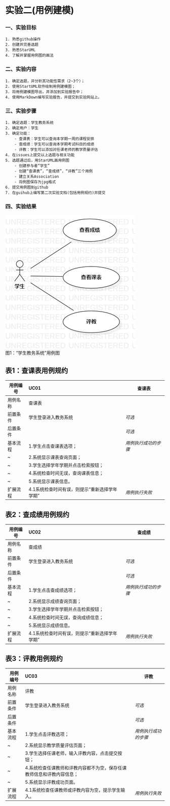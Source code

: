# 实验二(用例建模)

### 一、实验目标
    1. 熟悉github操作  
    2. 创建并完善选题  
    3. 熟悉StarUML  
    4. 了解并掌握用例图的画法  

### 二、实验内容
    1. 确定选题，并分析其功能性需求（2~3个）；
    2. 使用StartUML软件绘制用例建模图；
    3. 将用例建模图导出，并添加到实验报告中；
    4. 使用MarkDown编写实验报告，并提交到实验网站上。

### 三、实验步骤
    1. 确定选题：学生教务系统  
    2. 确定用户：学生  
    3. 确定功能：  
        - 查课表：学生可以查询本学期一周的课程安排  
        - 查成绩：学生可以查询本学期考试科目的成绩 
        - 评教：学生可以添加对任课老师的教学质量评估
    4. 在issues上提交以上选题与相关功能
    5. 选题通过后，用StarUML画用例图
        - 创建参与者“学生”
        - 创建“查课表”，“查成绩”，“评教”三个用例
        - 建立关系Association
        - 将例图保存为jpg格式  
    6. 提交用例图到github  
    7. 在guihub上编写第二次实验文档(包括用例规约)并提交  

### 四、实验结果
![用例建模图](./UseCaseDiagram1.jpg)  
图1：“学生教务系统”用例图

## 表1：查课表用例规约

用例编号  | UC01 | 查课表  
-|:-|-  
用例名称  | 查课表  |   
前置条件  | 学生登录进入教务系统     |*可选*  
后置条件  |      |*可选*   
基本流程  | 1.学生点击查课表选项；  |*用例执行成功的步骤*  
~| 2.系统显示课表查询页面；  |  
~| 3.学生选择学年学期并点击检索按钮；| 
~| 4.系统检查时间无误，查询课表信息； |
~| 5.系统显示课表信息。 |
扩展流程  | 4.1系统检查时间有误，则提示“重新选择学年学期”    |*用例执行失败*


## 表2：查成绩用例规约

用例编号  | UC02 | 查成绩  
-|:-|-  
用例名称  | 查成绩  |   
前置条件  | 学生登录进入教务系统     |*可选*  
后置条件  |      |*可选*   
基本流程  | 1.学生点击查成绩选项；  |*用例执行成功的步骤*  
~| 2.系统显示成绩查询页面；| 
~| 3.学生选择学年学期并点击检索按钮；  |   
~| 4.系统检查时间无误，查询成绩信息；  | 
~| 5.系统显示成绩信息。 |
扩展流程  | 4.1系统检查时间有误，则提示“重新选择学年学期”    |*用例执行失败*     


## 表3：评教用例规约

用例编号  | UC03 | 评教  
-|:-|-  
用例名称  | 评教  |   
前置条件  | 学生登录进入教务系统     |*可选*  
后置条件  |      |*可选*   
基本流程  | 1.学生点击评教选项；  |*用例执行成功的步骤*  
~| 2.系统显示教学质量评估页面；  |   
~| 3.学生选择任课老师，输入评教内容，点击提交按钮； | 
~| 4.系统检查任课教师和评教内容都不为空，保存任课教师信息和评教内容信息； | 
~| 5.系统显示评教成功页面。 |
扩展流程  | 4.1系统检查任课教师或评教内容为空，提示学生输入。 |*用例执行失败* 


